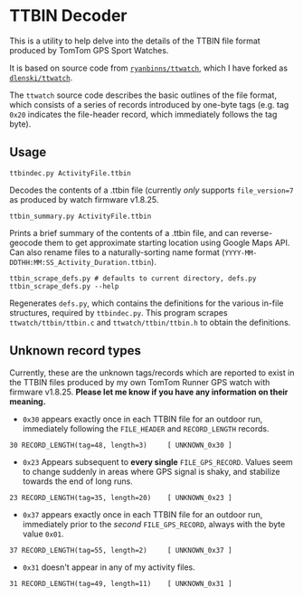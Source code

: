 # TTBIN Decoder

This is a utility to help delve into the details of the TTBIN file
format produced by TomTom GPS Sport Watches.

It is based on source code from
[`ryanbinns/ttwatch`](http://github.com/ryanbinns/ttwatch), which I have forked as
[`dlenski/ttwatch`](http://github.com/dlenski/ttwatch).

The `ttwatch` source code describes the basic outlines of the file
format, which consists of a series of records introduced by one-byte
tags (e.g. tag `0x20` indicates the file-header record, which
immediately follows the tag byte).

## Usage

    ttbindec.py ActivityFile.ttbin

Decodes the contents of a .ttbin file (currently *only* supports `file_version=7`
as produced by watch firmware v1.8.25.

    ttbin_summary.py ActivityFile.ttbin

Prints a brief summary of the contents of a .ttbin file, and can
reverse-geocode them to get approximate starting location using Google
Maps API. Can also rename files to a naturally-sorting name format
(`YYYY-MM-DDTHH:MM:SS_Activity_Duration.ttbin`).

    ttbin_scrape_defs.py # defaults to current directory, defs.py
    ttbin_scrape_defs.py --help

Regenerates `defs.py`, which contains the definitions for the various
in-file structures, required by `ttbindec.py`. This program scrapes
`ttwatch/ttbin/ttbin.c` and `ttwatch/ttbin/ttbin.h` to obtain the
definitions.

## Unknown record types

Currently, these are the unknown tags/records which are reported to exist in
the TTBIN files produced by my own TomTom Runner GPS watch with
firmware v1.8.25. **Please let me know if you have any information on
their meaning.**

* `0x30` appears exactly once in each TTBIN file for an outdoor run,
immediately following the `FILE_HEADER` and `RECORD_LENGTH` records.

```
30 RECORD_LENGTH(tag=48, length=3)     [ UNKNOWN_0x30 ]
```

* `0x23` Appears subsequent to **every single** `FILE_GPS_RECORD`. Values seem to
change suddenly in areas where GPS signal is shaky, and stabilize
towards the end of long runs.

```
23 RECORD_LENGTH(tag=35, length=20)    [ UNKNOWN_0x23 ]
```

* `0x37` appears exactly once in each TTBIN file for an outdoor run,
immediately prior to the *second* `FILE_GPS_RECORD`, always with the
byte value `0x01`.

```
37 RECORD_LENGTH(tag=55, length=2)     [ UNKNOWN_0x37 ]
```

* `0x31` doesn't appear in any of my activity files.

```
31 RECORD_LENGTH(tag=49, length=11)    [ UNKNOWN_0x31 ]
```

